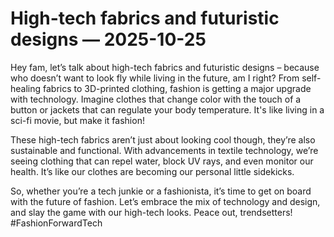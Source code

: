 # High-tech fabrics and futuristic designs — 2025-10-25

Hey fam, let’s talk about high-tech fabrics and futuristic designs – because who doesn’t want to look fly while living in the future, am I right? From self-healing fabrics to 3D-printed clothing, fashion is getting a major upgrade with technology. Imagine clothes that change color with the touch of a button or jackets that can regulate your body temperature. It's like living in a sci-fi movie, but make it fashion!

These high-tech fabrics aren’t just about looking cool though, they’re also sustainable and functional. With advancements in textile technology, we’re seeing clothing that can repel water, block UV rays, and even monitor our health. It’s like our clothes are becoming our personal little sidekicks.

So, whether you’re a tech junkie or a fashionista, it’s time to get on board with the future of fashion. Let’s embrace the mix of technology and design, and slay the game with our high-tech looks. Peace out, trendsetters! #FashionForwardTech
